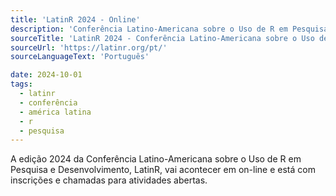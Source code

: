 ```yaml
---
title: 'LatinR 2024 - Online'
description: 'Conferência Latino-Americana sobre o Uso de R em Pesquisa e Desenvolvimento'
sourceTitle: 'LatinR 2024 - Conferência Latino-Americana sobre o Uso de R em Pesquisa e Desenvolvimento'
sourceUrl: 'https://latinr.org/pt/'
sourceLanguageText: 'Português'

date: 2024-10-01
tags:
  - latinr
  - conferência
  - américa latina
  - r
  - pesquisa
---
```


A edição 2024 da Conferência Latino-Americana sobre o Uso de R em Pesquisa e Desenvolvimento, LatinR, vai acontecer em on-line e está com inscrições e chamadas para atividades abertas.


